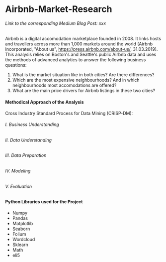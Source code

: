 # Airbnb-Market-Research
###### Link to the corresponding Medium Blog Post: xxx
Airbnb is a digital accomodation marketplace founded in 2008. It links hosts and travellers across more than 1,000 markets around the world (Airbnb Incorporated, "About us", https://press.airbnb.com/about-us/, 31.03.2019). This analysis relies on Boston's and Seattle's public Airbnb data and uses the methods of advanced analytics to answer the following business questions:

1. What is the market situation like in both cities? Are there differences?
2. Which are the most expensive neighbourhoods? And in which neighbourhoods most accomodations are offered?
3. What are the main price drivers for Airbnb listings in these two cities?


#### Methodical Approach of the Analysis
Cross Industry Standard Process for Data Mining (CRISP-DM):

###### I.   Business Understanding
###### II.  Data Understanding
###### III. Data Preparation
###### IV.  Modeling
###### V.   Evaluation


#### Python Libraries used for the Project
- Numpy
- Pandas
- Matplotlib
- Seaborn
- Folium
- Wordcloud
- Sklearn
- Math
- eli5
